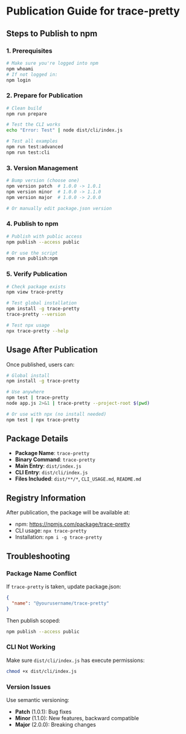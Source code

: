 # Publication Guide for trace-pretty

## Steps to Publish to npm

### 1. Prerequisites
```bash
# Make sure you're logged into npm
npm whoami
# If not logged in:
npm login
```

### 2. Prepare for Publication
```bash
# Clean build
npm run prepare

# Test the CLI works
echo "Error: Test" | node dist/cli/index.js

# Test all examples
npm run test:advanced
npm run test:cli
```

### 3. Version Management
```bash
# Bump version (choose one)
npm version patch  # 1.0.0 -> 1.0.1
npm version minor  # 1.0.0 -> 1.1.0  
npm version major  # 1.0.0 -> 2.0.0

# Or manually edit package.json version
```

### 4. Publish to npm
```bash
# Publish with public access
npm publish --access public

# Or use the script
npm run publish:npm
```

### 5. Verify Publication
```bash
# Check package exists
npm view trace-pretty

# Test global installation
npm install -g trace-pretty
trace-pretty --version

# Test npx usage
npx trace-pretty --help
```

## Usage After Publication

Once published, users can:

```bash
# Global install
npm install -g trace-pretty

# Use anywhere
npm test | trace-pretty
node app.js 2>&1 | trace-pretty --project-root $(pwd)

# Or use with npx (no install needed)
npm test | npx trace-pretty
```

## Package Details

- **Package Name**: `trace-pretty`
- **Binary Command**: `trace-pretty`
- **Main Entry**: `dist/index.js`
- **CLI Entry**: `dist/cli/index.js`
- **Files Included**: `dist/**/*`, `CLI_USAGE.md`, `README.md`

## Registry Information

After publication, the package will be available at:
- npm: https://npmjs.com/package/trace-pretty
- CLI usage: `npx trace-pretty`
- Installation: `npm i -g trace-pretty`

## Troubleshooting

### Package Name Conflict
If `trace-pretty` is taken, update package.json:
```json
{
  "name": "@yourusername/trace-pretty"
}
```

Then publish scoped:
```bash
npm publish --access public
```

### CLI Not Working
Make sure `dist/cli/index.js` has execute permissions:
```bash
chmod +x dist/cli/index.js
```

### Version Issues
Use semantic versioning:
- **Patch** (1.0.1): Bug fixes
- **Minor** (1.1.0): New features, backward compatible
- **Major** (2.0.0): Breaking changes